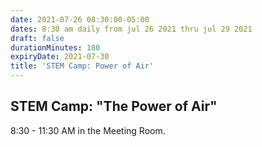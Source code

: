 ```yaml
---
date: 2021-07-26 08:30:00-05:00
dates: 8:30 am daily from jul 26 2021 thru jul 29 2021
draft: false
durationMinutes: 180
expiryDate: 2021-07-30
title: 'STEM Camp: Power of Air'
---
```


## STEM Camp: "The Power of Air"  
8:30 - 11:30 AM in the Meeting Room.